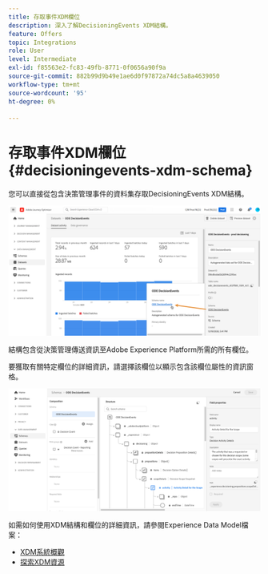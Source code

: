 ```yaml
---
title: 存取事件XDM欄位
description: 深入了解DecisioningEvents XDM結構。
feature: Offers
topic: Integrations
role: User
level: Intermediate
exl-id: f85563e2-fc83-49fb-8771-0f0656a90f9a
source-git-commit: 882b99d9b49e1ae6d0f97872a74dc5a8a4639050
workflow-type: tm+mt
source-wordcount: '95'
ht-degree: 0%

---
```


# 存取事件XDM欄位 {#decisioningevents-xdm-schema}

您可以直接從包含決策管理事件的資料集存取DecisioningEvents XDM結構。

![](../assets/access-schema.png)

結構包含從決策管理傳送資訊至Adobe Experience Platform所需的所有欄位。

要獲取有關特定欄位的詳細資訊，請選擇該欄位以顯示包含該欄位屬性的資訊窗格。

![](../assets/schema-fields.png)

如需如何使用XDM結構和欄位的詳細資訊，請參閱Experience Data Model檔案：

* [XDM系統概觀](https://experienceleague.adobe.com/docs/experience-platform/xdm/home.html)
* [探索XDM資源](https://experienceleague.adobe.com/docs/experience-platform/xdm/ui/explore.html)
